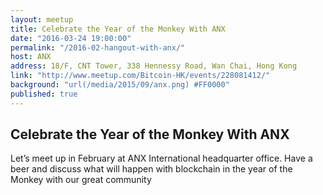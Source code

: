 ```yaml
---
layout: meetup
title: Celebrate the Year of the Monkey With ANX
date: "2016-03-24 19:00:00"
permalink: "/2016-02-hangout-with-anx/"
host: ANX
address: 18/F, CNT Tower, 338 Hennessy Road, Wan Chai, Hong Kong
link: "http://www.meetup.com/Bitcoin-HK/events/228081412/"
background: "url(/media/2015/09/anx.png) #FF0000"
published: true
---
```


## Celebrate the Year of the Monkey With ANX

Let’s meet up in February at ANX International headquarter office. Have a beer and discuss what will happen with blockchain in the year of the Monkey with our great community
